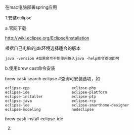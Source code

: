 在mac电脑部署spring应用

1.安装eclipse

a.官网下载

http://wiki.eclipse.org/Eclipse/Installation

根据自己电脑的jdk环境选择适合的版本

```
java -version #如果命令不能使用输入java -help命令查询即可
```

b.使用brew cast命令安装

brew cask search eclipse #查询可安装选项，如

```
eclipse-cpp                   eclipse-php
eclipse-ide                   eclipse-platform
eclipse-installer             eclipse-ptp
eclipse-java                  eclipse-rcp
eclipse-jee                   eclipse-smarthome-designer
eclipse-modeling              nodeclipse
```

brew cask install eclipse-ide

2.